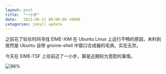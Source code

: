 ```yaml
---
layout: post
title:  "一小步"
date:   2021-06-11 00:00:00 +0800
categories: jekyll update
---
```


之前花了较长时间寻找 EIME-XIM 在 Ubuntu Linux 上运行不畅的原因，未料到居然是 Ubuntu 自带 gnome-shell 中窗口合成器的毛病，实在无奈。

今天在 EIME-TSF 上往前迈了一小步，算是近期较为宽慰的事情。

![96%](https://media.githubusercontent.com/media/DonAnthonyLee/DonAnthonyLee.github.io/main/images/eime-tsf-little-step-20210611.png)

